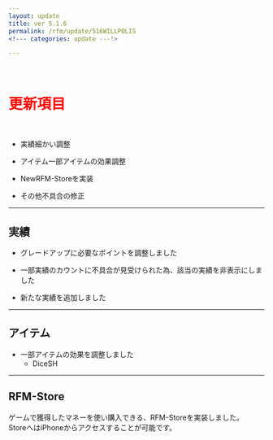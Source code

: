 ```yaml
---
layout: update
title: ver 5.1.6
permalink: /rfm/update/516WILLPOLIS
<!--- categories: update ---!> 

---
```



<br>
<h1 id="1"><font color="red">更新項目</font></h1><br>


      
+ <span class="green-badge">実績</span>細かい調整        

+ <span class="green-badge">アイテム</span>一部アイテムの効果調整      

+ <span class="red-badge">New</span>RFM-Storeを実装         

+ <span class="blue-badge">その他</span>不具合の修正  




-----------------------------------------------------  
## 実績  
  
+ グレードアップに必要なポイントを調整しました  

+ 一部実績のカウントに不具合が見受けられた為、該当の実績を非表示にしました  

+ 新たな実績を追加しました  


-----------------------------------------------------  
## アイテム    
  
+ 一部アイテムの効果を調整しました    
  + DiceSH  
  
  

-----------------------------------------------------  
## RFM-Store    
  
ゲームで獲得したマネーを使い購入できる、RFM-Storeを実装しました。  
StoreへはiPhoneからアクセスすることが可能です。  

  






